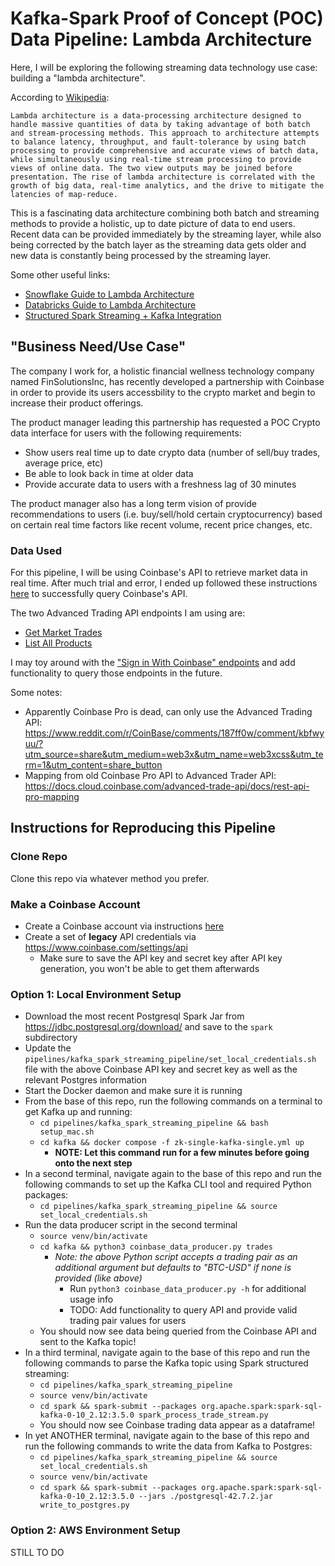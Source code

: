 # Kafka-Spark Proof of Concept (POC) Data Pipeline: Lambda Architecture

Here, I will be exploring the following streaming data technology use case: building a "lambda architecture".

According to [Wikipedia](https://en.wikipedia.org/wiki/Lambda_architecture):
```
Lambda architecture is a data-processing architecture designed to handle massive quantities of data by taking advantage of both batch and stream-processing methods. This approach to architecture attempts to balance latency, throughput, and fault-tolerance by using batch processing to provide comprehensive and accurate views of batch data, while simultaneously using real-time stream processing to provide views of online data. The two view outputs may be joined before presentation. The rise of lambda architecture is correlated with the growth of big data, real-time analytics, and the drive to mitigate the latencies of map-reduce.
```

This is a fascinating data architecture combining both batch and streaming methods to provide a holistic, up to date picture of data to end users. Recent data can be provided immediately by the streaming layer, while also being corrected by the batch layer as the streaming data gets older and new data is constantly being processed by the streaming layer.

Some other useful links:
- [Snowflake Guide to Lambda Architecture](https://www.snowflake.com/guides/lambda-architecture)
- [Databricks Guide to Lambda Architecture](https://databricks.com/glossary/lambda-architecture)
- [Structured Spark Streaming + Kafka Integration](https://spark.apache.org/docs/latest/structured-streaming-kafka-integration.html)

## "Business Need/Use Case"

The company I work for, a holistic financial wellness technology company named FinSolutionsInc, has recently developed a partnership with Coinbase in order to provide its users accessbility to the crypto market and begin to increase their product offerings.

The product manager leading this partnership has requested a POC Crypto data interface for users with the following requirements:
- Show users real time up to date crypto data (number of sell/buy trades, average price, etc)
- Be able to look back in time at older data
- Provide accurate data to users with a freshness lag of 30 minutes

The product manager also has a long term vision of provide recommendations to users (i.e. buy/sell/hold certain cryptocurrency) based on certain real time factors like recent volume, recent price changes, etc.

### Data Used

For this pipeline, I will be using Coinbase's API to retrieve market data in real time. After much trial and error, I ended up followed these instructions [here](https://docs.cloud.coinbase.com/advanced-trade-api/docs/auth#legacy-api-keys) to successfully query Coinbase's API.

The two Advanced Trading API endpoints I am using are:
- [Get Market Trades](https://docs.cloud.coinbase.com/advanced-trade-api/reference/retailbrokerageapi_getmarkettrades)
- [List All Products](https://docs.cloud.coinbase.com/advanced-trade-api/reference/retailbrokerageapi_getproducts)

I may toy around with the ["Sign in With Coinbase" endpoints](https://docs.cloud.coinbase.com/sign-in-with-coinbase/docs/welcome) and add functionality to query those endpoints in the future.

Some notes:
- Apparently Coinbase Pro is dead, can only use the Advanced Trading API: https://www.reddit.com/r/CoinBase/comments/187ff0w/comment/kbfwyuu/?utm_source=share&utm_medium=web3x&utm_name=web3xcss&utm_term=1&utm_content=share_button
- Mapping from old Coinbase Pro API to Advanced Trader API: https://docs.cloud.coinbase.com/advanced-trade-api/docs/rest-api-pro-mapping

## Instructions for Reproducing this Pipeline

### Clone Repo

Clone this repo via whatever method you prefer.

### Make a Coinbase Account
- Create a Coinbase account via instructions [here](https://help.coinbase.com/en-au/coinbase/getting-started/getting-started-with-coinbase/create-a-coinbase-account)
- Create a set of **legacy** API credentials via https://www.coinbase.com/settings/api
    - Make sure to save the API key and secret key after API key generation, you won't be able to get them afterwards

### Option 1: Local Environment Setup
- Download the most recent Postgresql Spark Jar from https://jdbc.postgresql.org/download/ and save to the `spark` subdirectory
- Update the `pipelines/kafka_spark_streaming_pipeline/set_local_credentials.sh` file with the above Coinbase API key and secret key as well as the relevant Postgres information
- Start the Docker daemon and make sure it is running
- From the base of this repo, run the following commands on a terminal to get Kafka up and running:
    - `cd pipelines/kafka_spark_streaming_pipeline && bash setup_mac.sh`
    - `cd kafka && docker compose -f zk-single-kafka-single.yml up`
        - **NOTE: Let this command run for a few minutes before going onto the next step**
- In a second terminal, navigate again to the base of this repo and run the following commands to set up the Kafka CLI tool and required Python packages:
    - `cd pipelines/kafka_spark_streaming_pipeline && source set_local_credentials.sh`
- Run the data producer script in the second terminal
    - `source venv/bin/activate`
    - `cd kafka && python3 coinbase_data_producer.py trades`
        - *Note: the above Python script accepts a trading pair as an additional argument but defaults to "BTC-USD" if none is provided (like above)*
            - Run `python3 coinbase_data_producer.py -h` for additional usage info
            - TODO: Add functionality to query API and provide valid trading pair values for users
    - You should now see data being queried from the Coinbase API and sent to the Kafka topic!
- In a third terminal, navigate again to the base of this repo and run the following commands to parse the Kafka topic using Spark structured streaming:
    - `cd pipelines/kafka_spark_streaming_pipeline`
    - `source venv/bin/activate`
    - `cd spark && spark-submit --packages org.apache.spark:spark-sql-kafka-0-10_2.12:3.5.0 spark_process_trade_stream.py`
    - You should now see Coinbase trading data appear as a dataframe!
- In yet ANOTHER terminal, navigate again to the base of this repo and run the following commands to write the data from Kafka to Postgres:
    - `cd pipelines/kafka_spark_streaming_pipeline && source set_local_credentials.sh`
    - `source venv/bin/activate`
    - `cd spark && spark-submit --packages org.apache.spark:spark-sql-kafka-0-10_2.12:3.5.0 --jars ./postgresql-42.7.2.jar write_to_postgres.py`

### Option 2: AWS Environment Setup

STILL TO DO